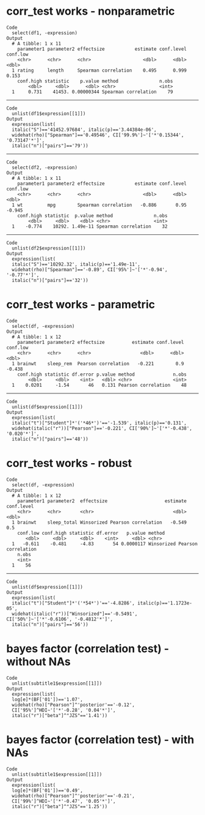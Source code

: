 # corr_test works - nonparametric

    Code
      select(df1, -expression)
    Output
      # A tibble: 1 x 11
        parameter1 parameter2 effectsize           estimate conf.level conf.low
        <chr>      <chr>      <chr>                   <dbl>      <dbl>    <dbl>
      1 rating     length     Spearman correlation    0.495      0.999    0.153
        conf.high statistic    p.value method               n.obs
            <dbl>     <dbl>      <dbl> <chr>                <int>
      1     0.731    41453. 0.00000344 Spearman correlation    79

---

    Code
      unlist(df1$expression[[1]])
    Output
      expression(list(
      italic("S")=='41452.97684', italic(p)=='3.44384e-06',
      widehat(rho)["Spearman"]=='0.49546', CI['99.9%']~'['*'0.15344', '0.73147'*']',
      italic("n")["pairs"]=='79'))

---

    Code
      select(df2, -expression)
    Output
      # A tibble: 1 x 11
        parameter1 parameter2 effectsize           estimate conf.level conf.low
        <chr>      <chr>      <chr>                   <dbl>      <dbl>    <dbl>
      1 wt         mpg        Spearman correlation   -0.886       0.95   -0.945
        conf.high statistic  p.value method               n.obs
            <dbl>     <dbl>    <dbl> <chr>                <int>
      1    -0.774    10292. 1.49e-11 Spearman correlation    32

---

    Code
      unlist(df2$expression[[1]])
    Output
      expression(list(
      italic("S")=='10292.32', italic(p)=='1.49e-11',
      widehat(rho)["Spearman"]=='-0.89', CI['95%']~'['*'-0.94', '-0.77'*']',
      italic("n")["pairs"]=='32'))

# corr_test works - parametric

    Code
      select(df, -expression)
    Output
      # A tibble: 1 x 12
        parameter1 parameter2 effectsize          estimate conf.level conf.low
        <chr>      <chr>      <chr>                  <dbl>      <dbl>    <dbl>
      1 brainwt    sleep_rem  Pearson correlation   -0.221        0.9   -0.438
        conf.high statistic df.error p.value method              n.obs
            <dbl>     <dbl>    <int>   <dbl> <chr>               <int>
      1    0.0201     -1.54       46   0.131 Pearson correlation    48

---

    Code
      unlist(df$expression[[1]])
    Output
      expression(list(
      italic("t")["Student"]*'('*46*')'=='-1.539', italic(p)=='0.131',
      widehat(italic("r"))["Pearson"]=='-0.221', CI['90%']~'['*'-0.438', '0.020'*']',
      italic("n")["pairs"]=='48'))

# corr_test works - robust

    Code
      select(df, -expression)
    Output
      # A tibble: 1 x 12
        parameter1 parameter2  effectsize                     estimate conf.level
        <chr>      <chr>       <chr>                             <dbl>      <dbl>
      1 brainwt    sleep_total Winsorized Pearson correlation   -0.549        0.5
        conf.low conf.high statistic df.error   p.value method                        
           <dbl>     <dbl>     <dbl>    <int>     <dbl> <chr>                         
      1   -0.611    -0.481     -4.83       54 0.0000117 Winsorized Pearson correlation
        n.obs
        <int>
      1    56

---

    Code
      unlist(df$expression[[1]])
    Output
      expression(list(
      italic("t")["Student"]*'('*54*')'=='-4.8286', italic(p)=='1.1723e-05',
      widehat(italic("r"))["Winsorized"]=='-0.5491', CI['50%']~'['*'-0.6106', '-0.4812'*']',
      italic("n")["pairs"]=='56'))

# bayes factor (correlation test) - without NAs

    Code
      unlist(subtitle1$expression[[1]])
    Output
      expression(list(
      log[e]*(BF['01'])=='1.07',
      widehat(rho)["Pearson"]^'posterior'=='-0.12',
      CI['95%']^HDI~'['*'-0.28', '0.04'*']',
      italic("r")["beta"]^"JZS"=='1.41'))

# bayes factor (correlation test) - with NAs

    Code
      unlist(subtitle1$expression[[1]])
    Output
      expression(list(
      log[e]*(BF['01'])=='0.49',
      widehat(rho)["Pearson"]^'posterior'=='-0.21',
      CI['99%']^HDI~'['*'-0.47', '0.05'*']',
      italic("r")["beta"]^"JZS"=='1.25'))

